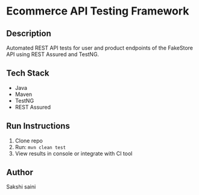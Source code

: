 # Ecommerce API Testing Framework

## Description
Automated REST API tests for user and product endpoints of the FakeStore API using REST Assured and TestNG.

## Tech Stack
- Java
- Maven
- TestNG
- REST Assured

## Run Instructions
1. Clone repo
2. Run: `mvn clean test`
3. View results in console or integrate with CI tool

## Author
Sakshi saini
